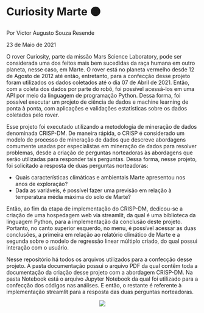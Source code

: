 # Curiosity Marte 🟠

Por Victor Augusto Souza Resende

23 de Maio de 2021

O rover Curiosity, parte da missão Mars Science Laboratory, pode ser considerada uma dos feitos mais bem sucedidas da raça humana em outro planeta, nesse caso, em Marte. O rover está no planeta vermelho desde 12 de Agosto de 2012 até então, entretanto, para a confecção desse projeto foram utilizados os dados coletados até o dia 07 de Abril de 2021. Então, com a coleta dos dados por parte do robô, foi possível acessá-los em uma API por meio da linguagem de programação Python. Dessa forma, foi possível executar um projeto de ciência de dados e machine learning de ponta à ponta, com aplicações e validações estatísticas sobre os dados coletados pelo rover.

Esse projeto foi executado utilizando a metodologia de mineração de dados denominada CRISP-DM. De maneira rápida, o CRISP é considerado um modelo de processo de mineração de dados que descreve abordagens comumente usadas por especialistas em mineração de dados para resolver problemas, desde a criação de perguntas norteadoras às abordagens que serão utilizadas para responder tais perguntas. Dessa forma, nesse projeto, foi solicitado a resposta de duas perguntas norteadoras:

- Quais características climáticas e ambientais Marte apresentou nos anos de exploração?
- Dada as variáveis, é possível fazer uma previsão em relação à temperatura média máxima do solo de Marte?

Então, ao fim da etapa de implementação do CRISP-DM, dedicou-se a criação de uma hospedagem web via streamlit, da qual é uma biblioteca da linguagem Python, para a implementação da conclusão deste projeto. Portanto, no canto superior esquerdo, no menu, é possível acessar as duas conclusões, a primeira em relação ao relatório climático de Marte e a segunda sobre o modelo de regressão linear múltiplo criado, do qual possui interação com o usuário.

Nesse repositório há todos os arquivos utilizados para a confecção desse projeto. A pasta documentação possui o arquivo PDF da qual contêm toda a documentação da criação desse projeto com a abordagem CRISP-DM. Na pasta Notebook está o arquivo Jupyter Notebook da qual foi utilizado para a confecção dos códigos nas análises. E então, o restante é referente à implementação streamlit para a resposta das duas perguntas norteadoras.

<p align="center">
  <img src="https://user-images.githubusercontent.com/63743020/122660142-48477500-d155-11eb-9fa7-9299070a3acc.png" />
</p>




